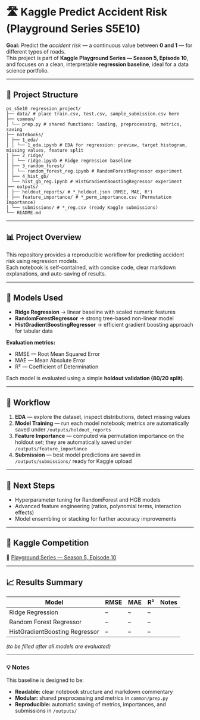 # 🛣️ Kaggle Predict Accident Risk (Playground Series S5E10)

**Goal:** Predict the *accident risk* — a continuous value between **0 and 1** — for different types of roads.  
This project is part of **Kaggle Playground Series — Season 5, Episode 10**, and focuses on a clean, interpretable **regression baseline**, 
ideal for a data science portfolio.

---

## 📂 Project Structure

```
ps_s5e10_regression_project/
├── data/ # place train.csv, test.csv, sample_submission.csv here
├── common/
│ └── prep.py # shared functions: loading, preprocessing, metrics, saving
├── notebooks/
│ ├── 1_eda/
│ │ └── 1_eda.ipynb # EDA for regression: preview, target histogram, missing values, feature split
│ ├── 2_ridge/
│ │ └── ridge.ipynb # Ridge regression baseline
│ ├── 3_random_forest/
│ │ └── random_forest_reg.ipynb # RandomForestRegressor experiment
│ ├── 4_hist_gb/
│ └── hist_gb_reg.ipynb # HistGradientBoostingRegressor experiment 
├── outputs/
│ ├── holdout_reports/ # *_holdout.json (RMSE, MAE, R²)
│ ├── feature_importance/ # *_perm_importance.csv (Permutation Importance)
│ └── submissions/ # *_reg.csv (ready Kaggle submissions)
└── README.md

```

---

## 📊 Project Overview

This repository provides a reproducible workflow for predicting accident risk using regression models.  
Each notebook is self-contained, with concise code, clear markdown explanations, and auto-saving of results.

---

## 🧠 Models Used

- **Ridge Regression** → linear baseline with scaled numeric features  
- **RandomForestRegressor** → strong tree-based non-linear model  
- **HistGradientBoostingRegressor** → efficient gradient boosting approach for tabular data  

**Evaluation metrics:**
- RMSE — Root Mean Squared Error  
- MAE — Mean Absolute Error  
- R² — Coefficient of Determination  

Each model is evaluated using a simple **holdout validation (80/20 split)**.

---

## 🧩 Workflow

1. **EDA** — explore the dataset, inspect distributions, detect missing values  
2. **Model Training** — run each model notebook; metrics are automatically saved under `/outputs/holdout_reports`  
3. **Feature Importance** — computed via permutation importance on the holdout set; they are automatically saved under `/outputs/feature_importance`  
4. **Submission** — best model predictions are saved in `/outputs/submissions/` ready for Kaggle upload  

---

## 🏁 Next Steps

- Hyperparameter tuning for RandomForest and HGB models  
- Advanced feature engineering (ratios, polynomial terms, interaction effects)  
- Model ensembling or stacking for further accuracy improvements  

---

## 📎 Kaggle Competition

🔗 [Playground Series — Season 5, Episode 10](https://www.kaggle.com/competitions/playground-series-s5e10)

---

## 📈 Results Summary

| Model | RMSE | MAE | R² | Notes |
|--------|------|-----|----|-------|
| Ridge Regression | – | – | – |  |
| Random Forest Regressor | – | – | – |  |
| HistGradientBoosting Regressor | – | – | – |  |

*(to be filled after all models are evaluated)*

---

### 💡 Notes

This baseline is designed to be:
- **Readable:** clear notebook structure and markdown commentary  
- **Modular:** shared preprocessing and metrics in `common/prep.py`  
- **Reproducible:** automatic saving of metrics, importances, and submissions in `/outputs/`
